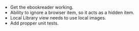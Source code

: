 - Get the ebookreader working.
- Ability to ignore a browser item, so it acts as a hidden item.
- Local Library view needs to use local images.
- Add propper unit tests.